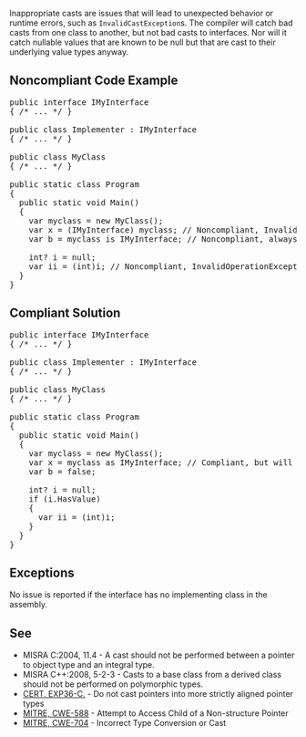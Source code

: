 Inappropriate casts are issues that will lead to unexpected behavior or runtime errors, such as `InvalidCastException`s. The compiler
will catch bad casts from one class to another, but not bad casts to interfaces. Nor will it catch nullable values that are known to be null but that
are cast to their underlying value types anyway.

## Noncompliant Code Example

<pre>
public interface IMyInterface
{ /* ... */ }

public class Implementer : IMyInterface
{ /* ... */ }

public class MyClass
{ /* ... */ }

public static class Program
{
  public static void Main()
  {
    var myclass = new MyClass();
    var x = (IMyInterface) myclass; // Noncompliant, InvalidCastException is being thrown
    var b = myclass is IMyInterface; // Noncompliant, always false

    int? i = null;
    var ii = (int)i; // Noncompliant, InvalidOperationException is being thrown
  }
}
</pre>

## Compliant Solution

<pre>
public interface IMyInterface
{ /* ... */ }

public class Implementer : IMyInterface
{ /* ... */ }

public class MyClass
{ /* ... */ }

public static class Program
{
  public static void Main()
  {
    var myclass = new MyClass();
    var x = myclass as IMyInterface; // Compliant, but will always be null
    var b = false;

    int? i = null;
    if (i.HasValue)
    {
      var ii = (int)i;
    }
  }
}
</pre>

## Exceptions

No issue is reported if the interface has no implementing class in the assembly.

## See

*   MISRA C:2004, 11.4 - A cast should not be performed between a pointer to object type and an integral type.
*   MISRA C++:2008, 5-2-3 - Casts to a base class from a derived class should not be performed on polymorphic types.
*   [CERT, EXP36-C.](https://www.securecoding.cert.org/confluence/x/tgAV) - Do not cast pointers into more strictly aligned pointer
      types
*   [MITRE, CWE-588](http://cwe.mitre.org/data/definitions/588.html) - Attempt to Access Child of a Non-structure Pointer
*   [MITRE, CWE-704](http://cwe.mitre.org/data/definitions/704.html) - Incorrect Type Conversion or Cast